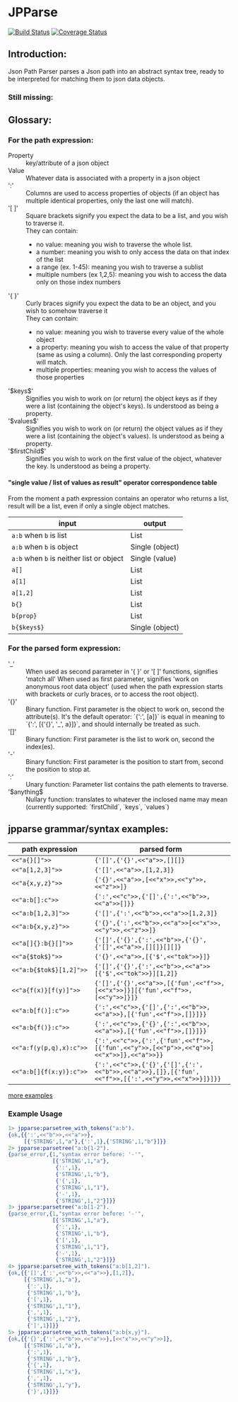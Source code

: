 # JPParse 

[![Build Status](https://travis-ci.org/K2InformaticsGmbH/jpparse.svg?branch=rebar3)](https://travis-ci.org/K2InformaticsGmbH/jpparse) [![Coverage Status](https://coveralls.io/repos/github/K2InformaticsGmbH/jpparse/badge.svg?branch=master)](https://coveralls.io/github/K2InformaticsGmbH/jpparse?branch=master)

## Introduction:

Json Path Parser parses a Json path into an abstract syntax tree, ready to be interpreted for matching them to json data objects.

### Still missing:

## Glossary:
### For the path expression:

<dl>
<dt>Property</dt>
    <dd>key/attribute of a json object</dd>
<dt>Value</dt>
   <dd>Whatever data is associated with a property in a json object</dd>
<dt>':'</dt>
    <dd>Columns are used to access properties of objects (if an object has multiple identical properties, only the last one will match).</dd>
<dt>'[ ]'</dt>
    <dd>Square brackets signify you expect the data to be a list, and you wish to traverse it.<br>
    They can contain:
<ul>       
 <li>no value: meaning you wish to traverse the whole list.</li>
      <li>  a number: meaning you wish to only access the data on that index of the list</li>
       <li> a range (ex. 1-45): meaning you wish to traverse a sublist</li>
        <li>multiple numbers (ex 1,2,5): meaning you wish to access the data only on those index numbers</li></ul></dd>

<dt>'{ }'</dt>
    <dd>Curly braces signify you expect the data to be an object, and you wish to somehow traverse it<br>
    They can contain:
       <ul><li> no value: meaning you wish to traverse every value of the whole object</li>
        <li>a property: meaning you wish to access the value of that property (same as using a column). Only the last corresponding property will match.</li>
       <li> multiple properties: meaning you wish to access the values of those properties</li></ul></dd>

<dt>'$keys$'</dt>
   <dd> Signifies you wish to work on (or return) the object keys as if they were a list (containing the object's keys). Is understood as being a property.</dd>
   
<dt>'$values$'</dt>
   <dd> Signifies you wish to work on (or return) the object values as if they were a list (containing the object's values). Is understood as being a property.</dd>
   
<dt>'$firstChild$'</dt>
    <dd>Signifies you wish to work on the first value of the object, whatever the key. Is understood as being a property.</dd>
</dl>

#### "single value / list of values as result" operator correspondence table
From the moment a path expression contains an operator who returns a list, result will be a list, even if only a single object matches.

input | output
--- | ---
`a:b` when `b` is list | List 
`a:b` when `b` is object | Single (object) 
`a:b` when `b` is neither list or object | Single (value) 
`a[]` | List 
`a[1]` | List 
`a[1,2]` | List 
`b{}` | List 
`b{prop}` | List 
`b{$keys$}` | Single (object)

### For the parsed form expression:
<dl>
<dt>'_'</dt>
<dd>    When used as second parameter in '{ }' or '[ ]' functions, signifies 'match all'
    When used as first parameter, signifies 'work on anonymous root data object' (used when the path expression starts with brackets or curly braces, or to access the root object).</dd>

<dt>'{}'</dt>
    <dd>Binary function. First parameter is the object to work on, second the attribute(s).
    It's the default operator: `{':', [a]}` is equal in meaning to `{':', [{'{}', '_', a}]}`, and should internally be treated as such.</dd>

<dt>'[]'</dt>
    <dd>Binary function: First parameter is the list to work on, second the index(es).</dd>

<dt>'-'</dt>
    <dd>Binary function: First parameter is the position to start from, second the position to stop at.</dd>

<dt>':'</dt>
    <dd>Unary function: Parameter list contains the path elements to traverse.</dd>

<dt>'$anything$</dt>
    <dd>Nullary function: translates to whatever the inclosed name may mean (currently supported: `firstChild`, `keys`, `values`)</dd>
       

## jpparse grammar/syntax examples:

path expression | parsed form
--- | ---
`<<"a{}[]">>` | `{'[]',{'{}',<<"a">>,[][]}`
`<<"a[1,2,3]">>` | `{'[]',<<"a">>,[1,2,3]}`
`<<"a{x,y,z}">>` | `{'{}',<<"a">>,[<<"x">>,<<"y">>,<<"z">>]}`
`<<"a:b[]:c">>` | `{':',<<"c">>,{'[]',{':',<<"b">>,<<"a">>[]}}`
`<<"a:b[1,2,3]">>` | `{'[]',{':',<<"b">>,<<"a">>[1,2,3]}`
`<<"a:b{x,y,z}">>` | `{'{}',{':',<<"b">>,<<"a">>[<<"x">>,<<"y">>,<<"z">>]}`
`<<"a[]{}:b{}[]">>` | `{'[]',{'{}',{':',<<"b">>,{'{}',{'[]',<<"a">>,[][]}[][]}`
`<<"a{$tok$}">>` | `{'{}',<<"a">>,[{'$',<<"tok">>}]}`
`<<"a:b{$tok$}[1,2]">>` | `{'[]',{'{}',{':',<<"b">>,<<"a">>[{'$',<<"tok">>}][1,2]}`
`<<"a{f(x)}[f(y)]">>` | `{'[]',{'{}',<<"a">>,[{'fun',<<"f">>,[<<"x">>]}][{'fun',<<"f">>,[<<"y">>]}]}`
`<<"a:b[f()]:c">>` | `{':',<<"c">>,{'[]',{':',<<"b">>,<<"a">>},[{'fun',<<"f">>,[]}]}}`
`<<"a:b{f()}:c">>` | `{':',<<"c">>,{'{}',{':',<<"b">>,<<"a">>},[{'fun',<<"f">>,[]}]}}`
`<<"a:f(y(p,q),x):c">>` | `{':',<<"c">>,{':',{'fun',<<"f">>,[{'fun',<<"y">>,[<<"p">>,<<"q">>]<<"x">>]},<<"a">>}}`
`<<"a:b[]{f(x:y)}:c">>` | `{':',<<"c">>,{'{}',{'[]',{':',<<"b">>,<<"a">>},[]},[{'fun',<<"f">>,[{':',<<"y">>,<<"x">>}]}]}}`

[more examples](https://hub.fastgit.org/k2informatics/jpparse/blob/master/test/test.txt)

### Example Usage

```erlang
1> jpparse:parsetree_with_tokens("a:b").
{ok,{{':',<<"b">>,<<"a">>},
     [{'STRING',1,"a"},{':',1},{'STRING',1,"b"}]}}
2> jpparse:parsetree("a:b{1-2"). 
{parse_error,{1,"syntax error before: '-'",
              [{'STRING',1,"a"},
               {':',1},
               {'STRING',1,"b"},
               {'{',1},
               {'STRING',1,"1"},
               {'-',1},
               {'STRING',1,"2"}]}}
3> jpparse:parsetree("a:b[1-2").
{parse_error,{1,"syntax error before: '-'",
              [{'STRING',1,"a"},
               {':',1},
               {'STRING',1,"b"},
               {'[',1},
               {'STRING',1,"1"},
               {'-',1},
               {'STRING',1,"2"}]}}
4> jpparse:parsetree_with_tokens("a:b[1,2]").
{ok,{{'[]',{':',<<"b">>,<<"a">>},[1,2]},
     [{'STRING',1,"a"},
      {':',1},
      {'STRING',1,"b"},
      {'[',1},
      {'STRING',1,"1"},
      {',',1},
      {'STRING',1,"2"},
      {']',1}]}}
5> jpparse:parsetree_with_tokens("a:b{x,y}").
{ok,{{'{}',{':',<<"b">>,<<"a">>},[<<"x">>,<<"y">>]},
     [{'STRING',1,"a"},
      {':',1},
      {'STRING',1,"b"},
      {'{',1},
      {'STRING',1,"x"},
      {',',1},
      {'STRING',1,"y"},
      {'}',1}]}}
```
